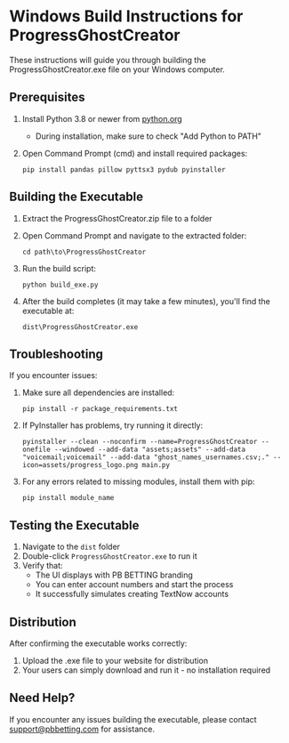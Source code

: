 # Windows Build Instructions for ProgressGhostCreator

These instructions will guide you through building the ProgressGhostCreator.exe file on your Windows computer.

## Prerequisites

1. Install Python 3.8 or newer from [python.org](https://www.python.org/downloads/)
   - During installation, make sure to check "Add Python to PATH"

2. Open Command Prompt (cmd) and install required packages:
   ```
   pip install pandas pillow pyttsx3 pydub pyinstaller
   ```

## Building the Executable

1. Extract the ProgressGhostCreator.zip file to a folder

2. Open Command Prompt and navigate to the extracted folder:
   ```
   cd path\to\ProgressGhostCreator
   ```

3. Run the build script:
   ```
   python build_exe.py
   ```

4. After the build completes (it may take a few minutes), you'll find the executable at:
   ```
   dist\ProgressGhostCreator.exe
   ```

## Troubleshooting

If you encounter issues:

1. Make sure all dependencies are installed:
   ```
   pip install -r package_requirements.txt
   ```

2. If PyInstaller has problems, try running it directly:
   ```
   pyinstaller --clean --noconfirm --name=ProgressGhostCreator --onefile --windowed --add-data "assets;assets" --add-data "voicemail;voicemail" --add-data "ghost_names_usernames.csv;." --icon=assets/progress_logo.png main.py
   ```

3. For any errors related to missing modules, install them with pip:
   ```
   pip install module_name
   ```

## Testing the Executable

1. Navigate to the `dist` folder
2. Double-click `ProgressGhostCreator.exe` to run it
3. Verify that:
   - The UI displays with PB BETTING branding
   - You can enter account numbers and start the process
   - It successfully simulates creating TextNow accounts

## Distribution

After confirming the executable works correctly:

1. Upload the .exe file to your website for distribution
2. Your users can simply download and run it - no installation required

## Need Help?

If you encounter any issues building the executable, please contact support@pbbetting.com for assistance.